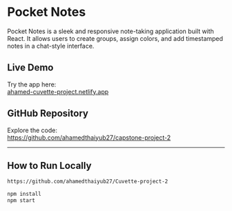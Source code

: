 # Pocket Notes

Pocket Notes is a sleek and responsive note-taking application built with React. It allows users to create groups, assign colors, and add timestamped notes in a chat-style interface.

## Live Demo
Try the app here:  
[ahamed-cuvette-project.netlify.app](https://ahamed-cuvette-project-2.netlify.app)

## GitHub Repository
Explore the code:  
https://github.com/ahamedthaiyub27/capstone-project-2

---


## How to Run Locally

```bash
https://github.com/ahamedthaiyub27/Cuvette-project-2

npm install
npm start
